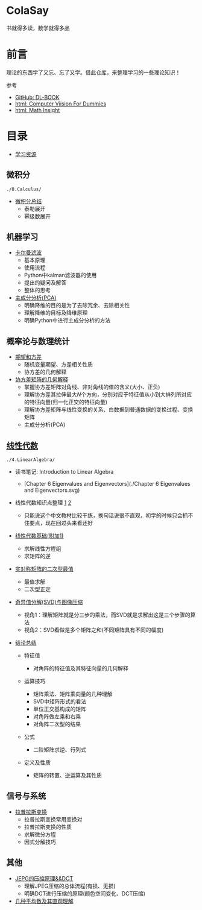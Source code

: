 ColaSay
=======

书就得多读，数学就得多品

前言
====

理论的东西学了又忘、忘了又学。借此仓库，来整理学习的一些理论知识！

参考

- [GitHub: DL-BOOK](https://github.com/amusi/Deep-Learning-Interview-Book/blob/master/docs/数学.md)
- [html: Computer Viision For Dummies](https://www.visiondummy.com/)
- [html: Math Insight](https://mathinsight.org/)

目录
====

- [学习资源](./5.Source-Of-ML-Study/Sourse-Of-ML.md)

微积分
------

```
./8.Calculus/
```

- [微积分总结](./8.Calculus/微积分总结.md)
  - 泰勒展开
  - 幂级数展开

机器学习
--------

- [卡尔曼滤波](./1.ML/KalmanFilter_ColaNote.md)
  - 基本原理
  - 使用流程
  - Python中kalman滤波器的使用
  - 提出的疑问及解答
  - 整体的思考
- [主成分分析(PCA)](./1.ML/PCA.md)
  - 明确降维的目的是为了去除冗余、去除相关性
  - 理解降维的目标及降维原理
  - 明确Python中进行主成分分析的方法



概率论与数理统计
----------------

- [期望和方差](./2.ExpectationAndVariance)
  - 随机变量期望、方差相关性质
  - 协方差的几何解释
- [协方差矩阵的几何解释](./3.Probability-and-Mathematical-Statistics/1.协方差的几何解释.md)
  - 掌握协方差矩阵对角线、非对角线的值的含义(大小、正负)
  - 理解协方差其拉伸最大$N$个方向，分别对应于特征值从小到大排列所对应的特征向量(归一化正交的特征向量)
  - 理解协方差矩阵与线性变换的关系、白数据到普通数据的变换过程、变换矩阵
  - 主成分分析(PCA)

[线性代数](./4.LinearAlgebra)
-----------------------------

```
./4.LinearAlgebra/
```

- 读书笔记: Introduction to Linear Algebra
  - [Chapter 6  Eigenvalues and Eigenvectors](./Chapter 6  Eigenvalues and Eigenvectors.svg)

- 线性代数知识点整理  [1](./4.LinearAlgebra/线性代数知识点整理.md)  [2](./4.LinearAlgebra/线性代数知识点整理2.md)
  - 只能说这个中文教材比较干练，换句话说很不直观，初学的时候只会抓不住要点，现在回过头来看还好
- [线性代数基础(附加1)](./4.LinearAlgebra/线性代数基础.md)
  - 求解线性方程组
  - 求矩阵的逆
- [实对称矩阵的二次型最值](./4.LinearAlgebra/实对称矩阵二次型最值.md)
  - 最值求解
  - 二次型正定
- [奇异值分解(SVD)与图像压缩](./4.LinearAlgebra/线性代数中的SVD和图像压缩.md)
  - 视角1：理解矩阵就是分三步的乘法，而SVD就是求解出这是三个步骤的算法
  - 视角2：SVD看做是多个矩阵之和(不同矩阵具有不同的幅度)
- [结论总结](./4.LinearAlgebra/结论总结.md)
  - 特征值
    - 对角阵的特征值及其特征向量的几何解释

  - 运算技巧
    - 矩阵乘法、矩阵乘向量的几种理解
    - SVD中矩阵形式的看法
    - 单位正交基构成的矩阵
    - 对角阵做左乘和右乘
    - 对角阵二次型的结果

  - 公式
    - 二阶矩阵求逆、行列式

  - 定义及性质
    - 矩阵的转置、逆运算及其性质



信号与系统
----------

- [拉普拉斯变换](./7.SignalAndSystem/拉普拉斯变换.md)
  - 拉普拉斯变换常用变换对
  - 拉普拉斯变换的性质
  - 求解微分方程
  - 因式分解技巧

其他
----

- [JEPG的压缩原理&&DCT](./6.Others/JPEG那不可思议的图片压缩原理.md)
  - 理解JPEG压缩的总体流程(有损、无损)
  - 明确DCT进行压缩的原理(颜色空间变化、DCT压缩)
- [几种平均数及其直观理解](./6.Others/几种平均数及其直观理解.md)

